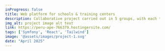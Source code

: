 ```yaml
---
inProgress: false
title: Web platform for schools & training centers
description: Collaborative project carried out in 5 groups, with each team developing specific functionalities (user management, educational content, internal communication, etc.)
img_alt: project image alt text
link: https://peru-ape-766379.hostingersite.com/
tags: ['Symfony', 'React', 'Tailwind']
image: '@assets/images/project-1.svg'
date: "April 2025"
---
```

